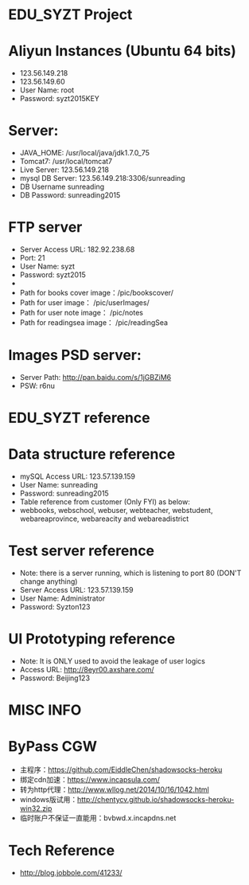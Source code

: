 # EDU_SYZT Project 

# Aliyun Instances (Ubuntu 64 bits)
* 123.56.149.218
* 123.56.149.60
* User Name: 			root
* Password:				syzt2015KEY

# Server: 
* JAVA_HOME: 			/usr/local/java/jdk1.7.0_75
* Tomcat7: 				/usr/local/tomcat7
* Live Server:			123.56.149.218
* mysql DB Server: 		123.56.149.218:3306/sunreading   
* DB Username			sunreading
* DB Password: 			sunreading2015

# FTP server
* Server Access URL:   182.92.238.68
* Port: 21
* User Name:           syzt
* Password:                 syzt2015
* 
* Path for books cover image：/pic/bookscover/
* Path for user image： /pic/userImages/
* Path for user note image： /pic/notes
* Path for readingsea image： /pic/readingSea

# Images PSD server:
* Server Path: 			http://pan.baidu.com/s/1jGBZiM6
* PSW:					r6nu

# EDU_SYZT reference

# Data structure reference
* mySQL Access URL: 	123.57.139.159
* User Name: 		    sunreading
* Password:			    sunreading2015
* Table reference from customer (Only FYI) as below:
* webbooks, webschool, webuser, webteacher, webstudent, webareaprovince, webareacity and webareadistrict 

# Test server reference
* Note: there is a server running, which is listening to port 80 (DON'T change anything)
* Server Access URL:    123.57.139.159
* User Name:            Administrator
* Password: 		    Syzton123

# UI Prototyping reference
* Note: It is ONLY used to avoid the leakage of user logics
* Access URL: http://8eyr00.axshare.com/
* Password:   Beijing123

# MISC INFO

# ByPass CGW
* 主程序：https://github.com/EiddleChen/shadowsocks-heroku
* 绑定cdn加速：https://www.incapsula.com/
* 转为http代理：http://www.wllog.net/2014/10/16/1042.html
* windows版试用：http://chentycv.github.io/shadowsocks-heroku-win32.zip
* 临时账户不保证一直能用：bvbwd.x.incapdns.net

# Tech Reference
* http://blog.jobbole.com/41233/
